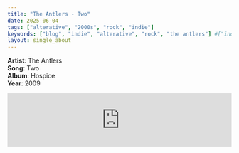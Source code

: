 ```yaml
---
title: "The Antlers - Two"
date: 2025-06-04
tags: ["alterative", "2000s", "rock", "indie"] 
keywords: ["blog", "indie", "alterative", "rock", "the antlers"] #["indie-rock", "alterative", "rock", "lo-fi", "new", "60s", "70s", "80s", "90s", "2000s", "2010s", "2020s"]
layout: single_about
---
```


**Artist**: The Antlers \
**Song**: Two \
**Album**: Hospice \
**Year**: 2009

<iframe style="border: 0; width: 100%; height: 120px;" src="https://bandcamp.com/EmbeddedPlayer/album=1914003110/size=large/bgcol=ffffff/linkcol=0687f5/tracklist=false/artwork=small/track=3810149269/transparent=true/" seamless><a href="https://theantlers.bandcamp.com/album/hospice">Hospice by The Antlers</a></iframe>